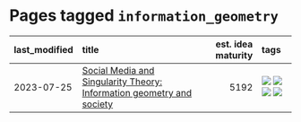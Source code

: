 # Pages tagged `information_geometry`

|last_modified|title|est. idea maturity|tags
|:---|:---|---:|:---|
|2023-07-25|[Social Media and Singularity Theory: Information geometry and society](../social_singularities.md)|5192|[![](https://img.shields.io/badge/tag-alignment-82d6e)](../tags/alignment.md) [![](https://img.shields.io/badge/tag-information_geometry-752fd7)](../tags/information_geometry.md) [![](https://img.shields.io/badge/tag-philosophy-9c3a4a)](../tags/philosophy.md) [![](https://img.shields.io/badge/tag-publication-dad82b)](../tags/publication.md)|